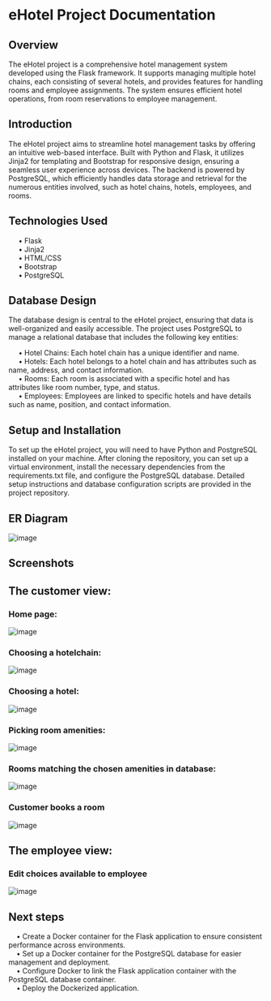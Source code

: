 # eHotel Project Documentation
## Overview
The eHotel project is a comprehensive hotel management system developed using the Flask framework. It supports managing multiple hotel chains, each consisting of several hotels, and provides features for handling rooms and employee assignments. The system ensures efficient hotel operations, from room reservations to employee management.

## Introduction
The eHotel project aims to streamline hotel management tasks by offering an intuitive web-based interface. Built with Python and Flask, it utilizes Jinja2 for templating and Bootstrap for responsive design, ensuring a seamless user experience across devices. The backend is powered by PostgreSQL, which efficiently handles data storage and retrieval for the numerous entities involved, such as hotel chains, hotels, employees, and rooms.
## Technologies Used
&nbsp;&nbsp;&nbsp;&nbsp;&nbsp;•	Flask  
&nbsp;&nbsp;&nbsp;&nbsp;&nbsp;•	Jinja2  
&nbsp;&nbsp;&nbsp;&nbsp;&nbsp;•	HTML/CSS  
&nbsp;&nbsp;&nbsp;&nbsp;&nbsp;•	Bootstrap  
&nbsp;&nbsp;&nbsp;&nbsp;&nbsp;•	PostgreSQL  

## Database Design
The database design is central to the eHotel project, ensuring that data is well-organized and easily accessible. The project uses PostgreSQL to manage a relational database that includes the following key entities:    

&nbsp;&nbsp;&nbsp;&nbsp;&nbsp;•	Hotel Chains: Each hotel chain has a unique identifier and name.    
&nbsp;&nbsp;&nbsp;&nbsp;&nbsp;•	Hotels: Each hotel belongs to a hotel chain and has attributes such as name, address, and contact information.  
&nbsp;&nbsp;&nbsp;&nbsp;&nbsp;•	Rooms: Each room is associated with a specific hotel and has attributes like room number, type, and status.  
&nbsp;&nbsp;&nbsp;&nbsp;&nbsp;•	Employees: Employees are linked to specific hotels and have details such as name, position, and contact information.  

## Setup and Installation
To set up the eHotel project, you will need to have Python and PostgreSQL installed on your machine. After cloning the repository, you can set up a virtual environment, install the necessary dependencies from the requirements.txt file, and configure the PostgreSQL database. Detailed setup instructions and database configuration scripts are provided in the project repository.

## ER Diagram
![image](https://github.com/hbach089/eHotel/assets/146272622/68e2ea87-40c5-42c9-a512-6bdb557e1495)

## Screenshots
## The customer view: 
### Home page:  
![image](https://github.com/hbach089/eHotel/assets/146272622/cd2cca29-488c-4241-aa00-5342f6e6b863)  

### Choosing a hotelchain:
![image](https://github.com/hbach089/eHotel/assets/146272622/2f823fed-955a-4869-af23-ae3dc34feedc)  

### Choosing a hotel:    
![image](https://github.com/hbach089/eHotel/assets/146272622/009c01f3-4daf-43d6-a5fa-a9e31d850524)  

### Picking room amenities:  
![image](https://github.com/hbach089/eHotel/assets/146272622/07cfc5b9-3493-4429-b0a8-138acf4604ae)  

### Rooms matching the chosen amenities in database: 
![image](https://github.com/hbach089/eHotel/assets/146272622/c36b0dfa-d068-4038-90b4-c57aca4510dc)  

### Customer books a room
![image](https://github.com/hbach089/eHotel/assets/146272622/941900ea-bab2-4479-ba74-ec48379017a8)  

## The employee view:   
### Edit choices available to employee
![image](https://github.com/hbach089/eHotel/assets/146272622/0f48b254-2295-4db3-839d-5b8f007e99b5)  

## Next steps
&nbsp;&nbsp;&nbsp;&nbsp;•	Create a Docker container for the Flask application to ensure consistent performance across environments.  
&nbsp;&nbsp;&nbsp;&nbsp;•	Set up a Docker container for the PostgreSQL database for easier management and deployment.   
&nbsp;&nbsp;&nbsp;&nbsp;•	Configure Docker to link the Flask application container with the PostgreSQL database container.  
&nbsp;&nbsp;&nbsp;&nbsp;•	Deploy the Dockerized application.  

